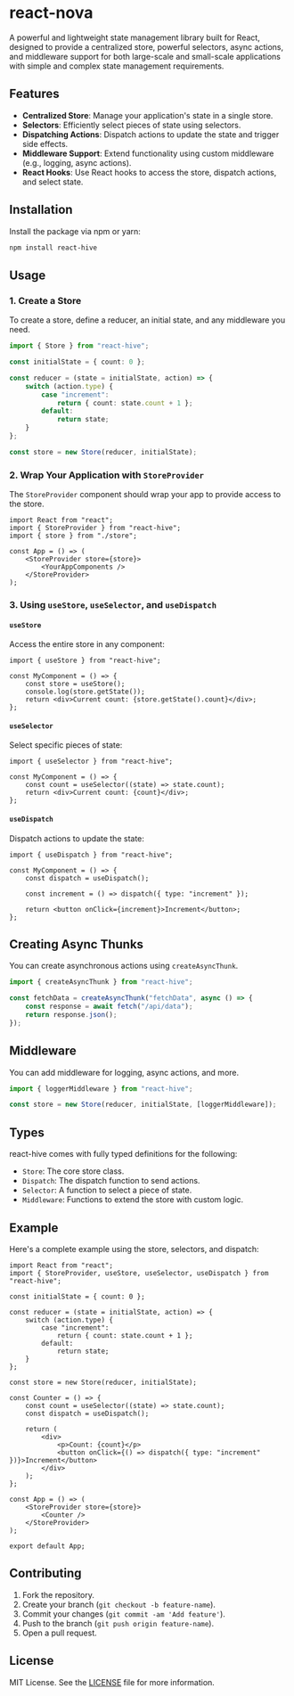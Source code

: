 # react-nova

A powerful and lightweight state management library built for React, designed to
provide a centralized store, powerful selectors, async actions, and middleware
support for both large-scale and small-scale applications with simple and
complex state management requirements.

## Features

- **Centralized Store**: Manage your application's state in a single store.
- **Selectors**: Efficiently select pieces of state using selectors.
- **Dispatching Actions**: Dispatch actions to update the state and trigger side
  effects.
- **Middleware Support**: Extend functionality using custom middleware (e.g.,
  logging, async actions).
- **React Hooks**: Use React hooks to access the store, dispatch actions, and
  select state.

## Installation

Install the package via npm or yarn:

```bash
npm install react-hive
```

## Usage

### 1. Create a Store

To create a store, define a reducer, an initial state, and any middleware you
need.

```ts
import { Store } from "react-hive";

const initialState = { count: 0 };

const reducer = (state = initialState, action) => {
	switch (action.type) {
		case "increment":
			return { count: state.count + 1 };
		default:
			return state;
	}
};

const store = new Store(reducer, initialState);
```

### 2. Wrap Your Application with `StoreProvider`

The `StoreProvider` component should wrap your app to provide access to the
store.

```tsx
import React from "react";
import { StoreProvider } from "react-hive";
import { store } from "./store";

const App = () => (
	<StoreProvider store={store}>
		<YourAppComponents />
	</StoreProvider>
);
```

### 3. Using `useStore`, `useSelector`, and `useDispatch`

#### `useStore`

Access the entire store in any component:

```tsx
import { useStore } from "react-hive";

const MyComponent = () => {
	const store = useStore();
	console.log(store.getState());
	return <div>Current count: {store.getState().count}</div>;
};
```

#### `useSelector`

Select specific pieces of state:

```tsx
import { useSelector } from "react-hive";

const MyComponent = () => {
	const count = useSelector((state) => state.count);
	return <div>Current count: {count}</div>;
};
```

#### `useDispatch`

Dispatch actions to update the state:

```tsx
import { useDispatch } from "react-hive";

const MyComponent = () => {
	const dispatch = useDispatch();

	const increment = () => dispatch({ type: "increment" });

	return <button onClick={increment}>Increment</button>;
};
```

## Creating Async Thunks

You can create asynchronous actions using `createAsyncThunk`.

```ts
import { createAsyncThunk } from "react-hive";

const fetchData = createAsyncThunk("fetchData", async () => {
	const response = await fetch("/api/data");
	return response.json();
});
```

## Middleware

You can add middleware for logging, async actions, and more.

```ts
import { loggerMiddleware } from "react-hive";

const store = new Store(reducer, initialState, [loggerMiddleware]);
```

## Types

react-hive comes with fully typed definitions for the following:

- `Store`: The core store class.
- `Dispatch`: The dispatch function to send actions.
- `Selector`: A function to select a piece of state.
- `Middleware`: Functions to extend the store with custom logic.

## Example

Here's a complete example using the store, selectors, and dispatch:

```tsx
import React from "react";
import { StoreProvider, useStore, useSelector, useDispatch } from "react-hive";

const initialState = { count: 0 };

const reducer = (state = initialState, action) => {
	switch (action.type) {
		case "increment":
			return { count: state.count + 1 };
		default:
			return state;
	}
};

const store = new Store(reducer, initialState);

const Counter = () => {
	const count = useSelector((state) => state.count);
	const dispatch = useDispatch();

	return (
		<div>
			<p>Count: {count}</p>
			<button onClick={() => dispatch({ type: "increment" })}>Increment</button>
		</div>
	);
};

const App = () => (
	<StoreProvider store={store}>
		<Counter />
	</StoreProvider>
);

export default App;
```

## Contributing

1. Fork the repository.
2. Create your branch (`git checkout -b feature-name`).
3. Commit your changes (`git commit -am 'Add feature'`).
4. Push to the branch (`git push origin feature-name`).
5. Open a pull request.

## License

MIT License. See the [LICENSE](LICENSE) file for more information.

```

```
